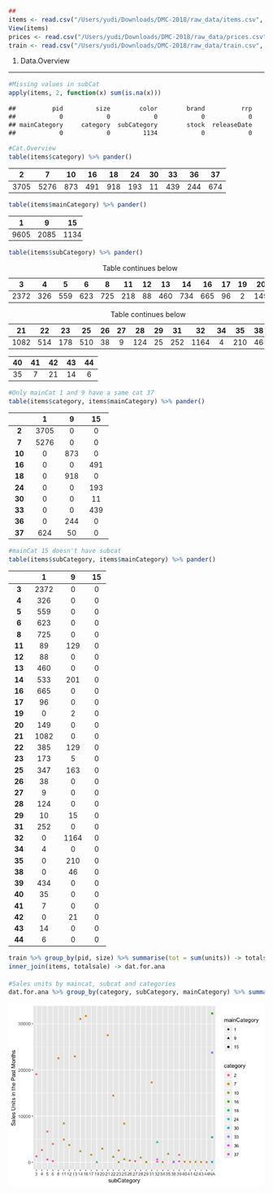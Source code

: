 ``` r
##
items <- read.csv("/Users/yudi/Downloads/DMC-2018/raw_data/items.csv", sep = "|")
View(items)
prices <- read.csv("/Users/yudi/Downloads/DMC-2018/raw_data/prices.csv", sep = "|")
train <- read.csv("/Users/yudi/Downloads/DMC-2018/raw_data/train.csv", sep = "|")
```

1. Data.Overview
----------------

``` r
#Missing values in subCat
apply(items, 2, function(x) sum(is.na(x)))
```

    ##          pid         size        color        brand          rrp 
    ##            0            0            0            0            0 
    ## mainCategory     category  subCategory        stock  releaseDate 
    ##            0            0         1134            0            0

``` r
#Cat.Overview
table(items$category) %>% pander()
```

<table style="width:85%;">
<colgroup>
<col width="9%" />
<col width="9%" />
<col width="8%" />
<col width="8%" />
<col width="8%" />
<col width="8%" />
<col width="6%" />
<col width="8%" />
<col width="8%" />
<col width="8%" />
</colgroup>
<thead>
<tr class="header">
<th align="center">2</th>
<th align="center">7</th>
<th align="center">10</th>
<th align="center">16</th>
<th align="center">18</th>
<th align="center">24</th>
<th align="center">30</th>
<th align="center">33</th>
<th align="center">36</th>
<th align="center">37</th>
</tr>
</thead>
<tbody>
<tr class="odd">
<td align="center">3705</td>
<td align="center">5276</td>
<td align="center">873</td>
<td align="center">491</td>
<td align="center">918</td>
<td align="center">193</td>
<td align="center">11</td>
<td align="center">439</td>
<td align="center">244</td>
<td align="center">674</td>
</tr>
</tbody>
</table>

``` r
table(items$mainCategory) %>% pander()
```

<table style="width:29%;">
<colgroup>
<col width="9%" />
<col width="9%" />
<col width="9%" />
</colgroup>
<thead>
<tr class="header">
<th align="center">1</th>
<th align="center">9</th>
<th align="center">15</th>
</tr>
</thead>
<tbody>
<tr class="odd">
<td align="center">9605</td>
<td align="center">2085</td>
<td align="center">1134</td>
</tr>
</tbody>
</table>

``` r
table(items$subCategory) %>% pander()
```

<table style="width:100%;">
<caption>Table continues below</caption>
<colgroup>
<col width="9%" />
<col width="8%" />
<col width="8%" />
<col width="8%" />
<col width="8%" />
<col width="8%" />
<col width="6%" />
<col width="8%" />
<col width="8%" />
<col width="8%" />
<col width="6%" />
<col width="6%" />
<col width="6%" />
</colgroup>
<thead>
<tr class="header">
<th align="center">3</th>
<th align="center">4</th>
<th align="center">5</th>
<th align="center">6</th>
<th align="center">8</th>
<th align="center">11</th>
<th align="center">12</th>
<th align="center">13</th>
<th align="center">14</th>
<th align="center">16</th>
<th align="center">17</th>
<th align="center">19</th>
<th align="center">20</th>
</tr>
</thead>
<tbody>
<tr class="odd">
<td align="center">2372</td>
<td align="center">326</td>
<td align="center">559</td>
<td align="center">623</td>
<td align="center">725</td>
<td align="center">218</td>
<td align="center">88</td>
<td align="center">460</td>
<td align="center">734</td>
<td align="center">665</td>
<td align="center">96</td>
<td align="center">2</td>
<td align="center">149</td>
</tr>
</tbody>
</table>

<table style="width:100%;">
<caption>Table continues below</caption>
<colgroup>
<col width="8%" />
<col width="7%" />
<col width="7%" />
<col width="7%" />
<col width="6%" />
<col width="6%" />
<col width="7%" />
<col width="6%" />
<col width="7%" />
<col width="8%" />
<col width="6%" />
<col width="7%" />
<col width="6%" />
<col width="6%" />
</colgroup>
<thead>
<tr class="header">
<th align="center">21</th>
<th align="center">22</th>
<th align="center">23</th>
<th align="center">25</th>
<th align="center">26</th>
<th align="center">27</th>
<th align="center">28</th>
<th align="center">29</th>
<th align="center">31</th>
<th align="center">32</th>
<th align="center">34</th>
<th align="center">35</th>
<th align="center">38</th>
<th align="center">39</th>
</tr>
</thead>
<tbody>
<tr class="odd">
<td align="center">1082</td>
<td align="center">514</td>
<td align="center">178</td>
<td align="center">510</td>
<td align="center">38</td>
<td align="center">9</td>
<td align="center">124</td>
<td align="center">25</td>
<td align="center">252</td>
<td align="center">1164</td>
<td align="center">4</td>
<td align="center">210</td>
<td align="center">46</td>
<td align="center">434</td>
</tr>
</tbody>
</table>

<table style="width:35%;">
<colgroup>
<col width="6%" />
<col width="6%" />
<col width="6%" />
<col width="6%" />
<col width="6%" />
</colgroup>
<thead>
<tr class="header">
<th align="center">40</th>
<th align="center">41</th>
<th align="center">42</th>
<th align="center">43</th>
<th align="center">44</th>
</tr>
</thead>
<tbody>
<tr class="odd">
<td align="center">35</td>
<td align="center">7</td>
<td align="center">21</td>
<td align="center">14</td>
<td align="center">6</td>
</tr>
</tbody>
</table>

``` r
#Only mainCat 1 and 9 have a same cat 37
table(items$category, items$mainCategory) %>% pander()
```

<table style="width:39%;">
<colgroup>
<col width="12%" />
<col width="9%" />
<col width="8%" />
<col width="8%" />
</colgroup>
<thead>
<tr class="header">
<th align="center"> </th>
<th align="center">1</th>
<th align="center">9</th>
<th align="center">15</th>
</tr>
</thead>
<tbody>
<tr class="odd">
<td align="center"><strong>2</strong></td>
<td align="center">3705</td>
<td align="center">0</td>
<td align="center">0</td>
</tr>
<tr class="even">
<td align="center"><strong>7</strong></td>
<td align="center">5276</td>
<td align="center">0</td>
<td align="center">0</td>
</tr>
<tr class="odd">
<td align="center"><strong>10</strong></td>
<td align="center">0</td>
<td align="center">873</td>
<td align="center">0</td>
</tr>
<tr class="even">
<td align="center"><strong>16</strong></td>
<td align="center">0</td>
<td align="center">0</td>
<td align="center">491</td>
</tr>
<tr class="odd">
<td align="center"><strong>18</strong></td>
<td align="center">0</td>
<td align="center">918</td>
<td align="center">0</td>
</tr>
<tr class="even">
<td align="center"><strong>24</strong></td>
<td align="center">0</td>
<td align="center">0</td>
<td align="center">193</td>
</tr>
<tr class="odd">
<td align="center"><strong>30</strong></td>
<td align="center">0</td>
<td align="center">0</td>
<td align="center">11</td>
</tr>
<tr class="even">
<td align="center"><strong>33</strong></td>
<td align="center">0</td>
<td align="center">0</td>
<td align="center">439</td>
</tr>
<tr class="odd">
<td align="center"><strong>36</strong></td>
<td align="center">0</td>
<td align="center">244</td>
<td align="center">0</td>
</tr>
<tr class="even">
<td align="center"><strong>37</strong></td>
<td align="center">624</td>
<td align="center">50</td>
<td align="center">0</td>
</tr>
</tbody>
</table>

``` r
#mainCat 15 doesn't have subcat
table(items$subCategory, items$mainCategory) %>% pander()
```

<table style="width:38%;">
<colgroup>
<col width="12%" />
<col width="9%" />
<col width="9%" />
<col width="5%" />
</colgroup>
<thead>
<tr class="header">
<th align="center"> </th>
<th align="center">1</th>
<th align="center">9</th>
<th align="center">15</th>
</tr>
</thead>
<tbody>
<tr class="odd">
<td align="center"><strong>3</strong></td>
<td align="center">2372</td>
<td align="center">0</td>
<td align="center">0</td>
</tr>
<tr class="even">
<td align="center"><strong>4</strong></td>
<td align="center">326</td>
<td align="center">0</td>
<td align="center">0</td>
</tr>
<tr class="odd">
<td align="center"><strong>5</strong></td>
<td align="center">559</td>
<td align="center">0</td>
<td align="center">0</td>
</tr>
<tr class="even">
<td align="center"><strong>6</strong></td>
<td align="center">623</td>
<td align="center">0</td>
<td align="center">0</td>
</tr>
<tr class="odd">
<td align="center"><strong>8</strong></td>
<td align="center">725</td>
<td align="center">0</td>
<td align="center">0</td>
</tr>
<tr class="even">
<td align="center"><strong>11</strong></td>
<td align="center">89</td>
<td align="center">129</td>
<td align="center">0</td>
</tr>
<tr class="odd">
<td align="center"><strong>12</strong></td>
<td align="center">88</td>
<td align="center">0</td>
<td align="center">0</td>
</tr>
<tr class="even">
<td align="center"><strong>13</strong></td>
<td align="center">460</td>
<td align="center">0</td>
<td align="center">0</td>
</tr>
<tr class="odd">
<td align="center"><strong>14</strong></td>
<td align="center">533</td>
<td align="center">201</td>
<td align="center">0</td>
</tr>
<tr class="even">
<td align="center"><strong>16</strong></td>
<td align="center">665</td>
<td align="center">0</td>
<td align="center">0</td>
</tr>
<tr class="odd">
<td align="center"><strong>17</strong></td>
<td align="center">96</td>
<td align="center">0</td>
<td align="center">0</td>
</tr>
<tr class="even">
<td align="center"><strong>19</strong></td>
<td align="center">0</td>
<td align="center">2</td>
<td align="center">0</td>
</tr>
<tr class="odd">
<td align="center"><strong>20</strong></td>
<td align="center">149</td>
<td align="center">0</td>
<td align="center">0</td>
</tr>
<tr class="even">
<td align="center"><strong>21</strong></td>
<td align="center">1082</td>
<td align="center">0</td>
<td align="center">0</td>
</tr>
<tr class="odd">
<td align="center"><strong>22</strong></td>
<td align="center">385</td>
<td align="center">129</td>
<td align="center">0</td>
</tr>
<tr class="even">
<td align="center"><strong>23</strong></td>
<td align="center">173</td>
<td align="center">5</td>
<td align="center">0</td>
</tr>
<tr class="odd">
<td align="center"><strong>25</strong></td>
<td align="center">347</td>
<td align="center">163</td>
<td align="center">0</td>
</tr>
<tr class="even">
<td align="center"><strong>26</strong></td>
<td align="center">38</td>
<td align="center">0</td>
<td align="center">0</td>
</tr>
<tr class="odd">
<td align="center"><strong>27</strong></td>
<td align="center">9</td>
<td align="center">0</td>
<td align="center">0</td>
</tr>
<tr class="even">
<td align="center"><strong>28</strong></td>
<td align="center">124</td>
<td align="center">0</td>
<td align="center">0</td>
</tr>
<tr class="odd">
<td align="center"><strong>29</strong></td>
<td align="center">10</td>
<td align="center">15</td>
<td align="center">0</td>
</tr>
<tr class="even">
<td align="center"><strong>31</strong></td>
<td align="center">252</td>
<td align="center">0</td>
<td align="center">0</td>
</tr>
<tr class="odd">
<td align="center"><strong>32</strong></td>
<td align="center">0</td>
<td align="center">1164</td>
<td align="center">0</td>
</tr>
<tr class="even">
<td align="center"><strong>34</strong></td>
<td align="center">4</td>
<td align="center">0</td>
<td align="center">0</td>
</tr>
<tr class="odd">
<td align="center"><strong>35</strong></td>
<td align="center">0</td>
<td align="center">210</td>
<td align="center">0</td>
</tr>
<tr class="even">
<td align="center"><strong>38</strong></td>
<td align="center">0</td>
<td align="center">46</td>
<td align="center">0</td>
</tr>
<tr class="odd">
<td align="center"><strong>39</strong></td>
<td align="center">434</td>
<td align="center">0</td>
<td align="center">0</td>
</tr>
<tr class="even">
<td align="center"><strong>40</strong></td>
<td align="center">35</td>
<td align="center">0</td>
<td align="center">0</td>
</tr>
<tr class="odd">
<td align="center"><strong>41</strong></td>
<td align="center">7</td>
<td align="center">0</td>
<td align="center">0</td>
</tr>
<tr class="even">
<td align="center"><strong>42</strong></td>
<td align="center">0</td>
<td align="center">21</td>
<td align="center">0</td>
</tr>
<tr class="odd">
<td align="center"><strong>43</strong></td>
<td align="center">14</td>
<td align="center">0</td>
<td align="center">0</td>
</tr>
<tr class="even">
<td align="center"><strong>44</strong></td>
<td align="center">6</td>
<td align="center">0</td>
<td align="center">0</td>
</tr>
</tbody>
</table>

``` r
train %>% group_by(pid, size) %>% summarise(tot = sum(units)) -> totalsale
inner_join(items, totalsale) -> dat.for.ana

#Sales units by maincat, subcat and categories
dat.for.ana %>% group_by(category, subCategory, mainCategory) %>% summarise(tot.sale=sum(tot)) %>% ggplot(aes(x = as.factor(subCategory),y = tot.sale,col = as.factor(category), shape = as.factor(mainCategory))) + geom_point() + labs(y='Sales Units in the Past Months', x="subCategory") + scale_colour_discrete(name  ="category") + scale_shape_discrete(name  ="mainCategory") 
```

![](figures/unnamed-chunk-4-1.png)
